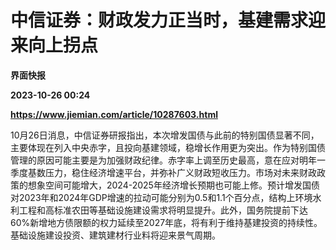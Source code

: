 # 中信证券：财政发力正当时，基建需求迎来向上拐点
**界面快报**

**2023-10-26 00:24**

**https://www.jiemian.com/article/10287603.html**

10月26日消息，中信证券研报指出，本次增发国债与此前的特别国债显著不同，主要体现在列入中央赤字，且投向基建领域，稳增长作用更为突出。作为特别国债管理的原因可能主要是为加强财政纪律。赤字率上调至历史最高，意在应对明年一季度基数压力，稳住经济增速平台，并弥补广义财政短收压力。市场对未来财政政策的想象空间可能增大，2024-2025年经济增长预期也可能上修。预计增发国债对2023年和2024年GDP增速的拉动可能分别为0.5和1.1个百分点，结构上环境水利工程和高标准农田等基础设施建设需求将明显提升。此外，国务院提前下达60%新增地方债限额的权力延续至2027年底，将有利于维持基建投资的持续性。基础设施建设投资、建筑建材行业料将迎来景气周期。